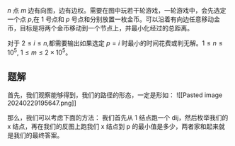 $n$ 点 $m$ 边有向图，边有边权。需要在图中玩若干轮游戏，一轮游戏中，会先选定一个点 $p$,在 1 号点和 $p$ 号点和分别放置一枚金币。可以沿着有向边任意移动金币，目标是将两个金币移动到一个节点上，并最小化经过的总距离。

对于 $2\leq i\leq n$,都需要输出如果选定 $p=i$ 时最小的时间花费或判无解。$1\leq n\leq10^5,\:1\leq m\leq2\times10^5$。

## 题解
首先，我们观察能够得到，我们的路径的形态，一定是形如：
![[Pasted image 20240229195647.png]]

那么，我们可以考虑下面的方法：
我们首先从 1 结点跑一个 dij，然后枚举我们的 x 结点，再在我们的反图上跑我们 x 结点到 p 的最小值是多少，两者家和起来就是我们的最终答案。